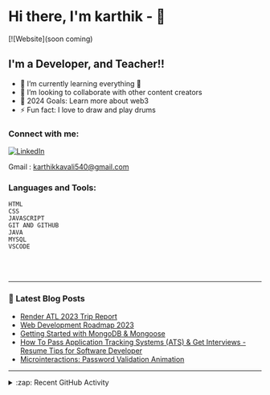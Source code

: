 # Hi there, I'm karthik - 👋

[![Website](soon coming)




## I'm a Developer, and Teacher!!

- 🌱 I’m currently learning everything 🤣
- 👯 I’m looking to collaborate with other content creators
- 🥅 2024 Goals: Learn more about web3
- ⚡ Fun fact: I love to draw and play drums

### Connect with me:


[![LinkedIn](./img/instagram-light.svg)](https://twitter.com/Karthikkavali54)

Gmail : karthikkavali540@gmail.com

### Languages and Tools:

    HTML
    CSS
    JAVASCRIPT
    GIT AND GITHUB
    JAVA
    MYSQL
    VSCODE

<br />
<br />

---


### 📕 Latest Blog Posts

<!-- BLOG-POST-LIST:START -->

- [Render ATL 2023 Trip Report](https://dev.to/codestackr/render-atl-2023-trip-report-mp4)
- [Web Development Roadmap 2023](https://dev.to/codestackr/web-development-roadmap-2023-5beo)
- [Getting Started with MongoDB &amp; Mongoose](https://dev.to/codestackr/getting-started-with-mongodb-mongoose-2h6a)
- [How To Pass Application Tracking Systems &lpar;ATS&rpar; &amp; Get Interviews - Resume Tips for Software Developer](https://dev.to/codestackr/how-to-pass-application-tracking-systems-ats-get-interviews-resume-tips-for-software-developer-4bmo)
- [Microinteractions: Password Validation Animation](https://dev.to/codestackr/microinteractions-password-validation-animation-5629)



---

<details>
  <summary>:zap: Recent GitHub Activity</summary>
  
        - Coming soon in 2024

